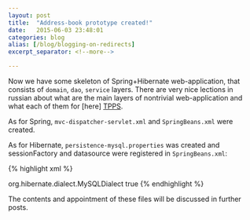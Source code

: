 ```yaml
---
layout: post
title:  "Address-book prototype created!"
date:   2015-06-03 23:48:01
categories: blog
alias: [/blog/blogging-on-redirects]
excerpt_separator: <!--more-->

---
```


Now we have some skeleton of Spring+Hibernate web-application, that consists of `domain`, `dao`,
`service` layers. There are very nice lections in russian about what are the main layers of nontrivial web-application
and what each of them for [here] [TPPS].

As for Spring, `mvc-dispatcher-servlet.xml` and `SpringBeans.xml` were created.

As for Hibernate, `persistence-mysql.properties` was created and sessionFactory and datasource were registered in
`SpringBeans.xml`:

{% highlight xml %}
<bean id="dataSource"
     class="org.springframework.jdbc.datasource.DriverManagerDataSource">
      <property name="driverClassName" value="${jdbc.driverClassName}" />
      <property name="url" value="${jdbc.url}" />
      <property name="username" value="${jdbc.username}" />
      <property name="password" value="${jdbc.password}" />
</bean>

<bean id="sessionFactory"
     class="org.springframework.orm.hibernate3.annotation.AnnotationSessionFactoryBean">
      <property name="dataSource" ref="dataSource"/>
      <property name="hibernateProperties">
             <props>
                    <prop key="hibernate.dialect">
                           org.hibernate.dialect.MySQLDialect
                    </prop>
                    <prop key="hibernate.show_sql">
                           true
                    </prop>
             </props>
      </property>
      <property name="packagesToScan" value="com.anka.domain"/>
</bean>
{% endhighlight %}

The contents and appointment of these files will be discussed in further posts.

[TPPS]:         https://www.youtube.com/playlist?list=PLCA5CB42F5A816A17